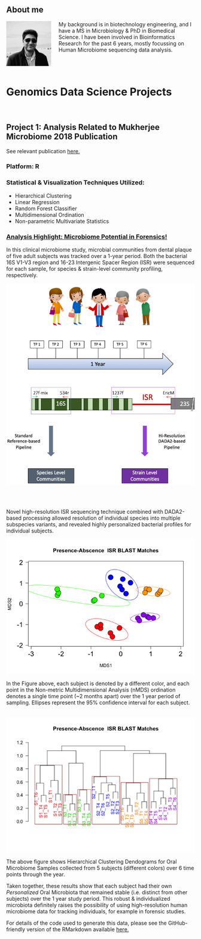 
## About me 

<img src="images/CM_photo100.jpeg" align="left" width="120" style="padding-right: 20px"> My background is in biotechnology engineering, and I have a MS in Microbiology & PhD in Biomedical Science. I have been involved in Bioinformatics Research for the past 6 years, mostly focussing on Human Microbiome sequencing data analysis.

<br/><br/>

# Genomics Data Science Projects

<br/>

## Project 1: Analysis Related to Mukherjee Microbiome 2018 Publication
See relevant publication [here.](https://www.ncbi.nlm.nih.gov/pmc/articles/PMC6126016/)

### Platform: R

### Statistical & Visualization Techniques Utilized:
- Hierarchical Clustering
- Linear Regression
- Random Forest Classifier
- Multidimensional Ordination
- Non-parametric Multivariate Statistics

### [Analysis Highlight: Microbiome Potential in Forensics!](https://github.com/cm0109/ISR_manuscript/tree/master/ISR-MS-Demo_files/figure-markdown_github)

In this clinical microbiome study, microbial communities from dental plaque of five adult subjects was tracked over a 1-year period. Both the bacterial 16S V1-V3 region and 16-23 Intergenic Spacer Region (ISR) were sequenced for each sample, for species & strain-level community profiling, respectively.

<img src="images/ISR_ms_overview.png" align="center" width="600">

<br/><br/>

Novel high-resolution ISR sequencing technique combined with DADA2-based processing allowed resolution of individual species into multiple subspecies variants, and revealed highly personalized bacterial profiles for individual subjects.

<img src="images/ISR_ms_NMDS.png">

In the Figure above, each subject is denoted by a different color, and each point in the Non-metric Multidimensional Analysis (nMDS) ordination denotes a single time point (~2 months apart) over the 1 year period of sampling. Ellipses represent the 95% confidence interval for each subject.

<br/>

<img src="images/ISR_ms_hclust.png">

The above figure shows Hierarchical Clustering Dendograms for Oral Microbiome Samples collected from 5 subjects (different colors) over 6 time points through the year.

Taken together, these results show that each subject had their own *Personalized* Oral Microbiota that remained stable (i.e. distinct from other subjects) over the 1 year study period. This robust & individualized microbiota definitely raises the possibility of using high-resolution human microbiome data for tracking individuals, for example in forensic studies. 

For details of the code used to generate this data, please see the GitHub-friendly version of the RMarkdown available [here.](https://github.com/cm0109/ISR_manuscript/blob/master/ISR-MS-Demo.md)


